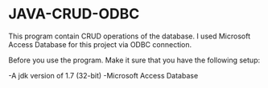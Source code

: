 # JAVA-CRUD-ODBC
This program contain CRUD operations of the database. I used Microsoft Access Database for this project via ODBC connection. 

Before you use the program. Make it sure that you have the following setup:

-A jdk version of 1.7 (32-bit)
-Microsoft Access Database

